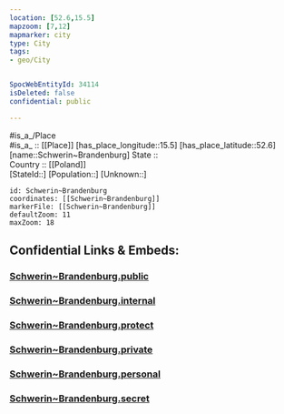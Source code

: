 ```yaml
---
location: [52.6,15.5] 
mapzoom: [7,12] 
mapmarker: city 
type: City
tags:
- geo/City


SpocWebEntityId: 34114
isDeleted: false
confidential: public

---
```

#is_a_/Place  
#is_a_ :: [[Place]] 
[has_place_longitude::15.5] 
[has_place_latitude::52.6] 
[name::Schwerin~Brandenburg] 
State ::  
Country :: [[Poland]]  
[StateId::] 
[Population::] 
[Unknown::] 


```leaflet
id: Schwerin~Brandenburg
coordinates: [[Schwerin~Brandenburg]] 
markerFile: [[Schwerin~Brandenburg]] 
defaultZoom: 11 
maxZoom: 18
```


## Confidential Links & Embeds: 

### [Schwerin~Brandenburg.public](/_public/\Earth\Continent\Europe\Europe~East\Poland\Provinces~Poland\Lubusz\CitySchwerin~Brandenburg.public.md) 

### [Schwerin~Brandenburg.internal](/_internal/\Earth\Continent\Europe\Europe~East\Poland\Provinces~Poland\Lubusz\CitySchwerin~Brandenburg.internal.md) 

### [Schwerin~Brandenburg.protect](/_protect/\Earth\Continent\Europe\Europe~East\Poland\Provinces~Poland\Lubusz\CitySchwerin~Brandenburg.protect.md) 

### [Schwerin~Brandenburg.private](/_private/\Earth\Continent\Europe\Europe~East\Poland\Provinces~Poland\Lubusz\CitySchwerin~Brandenburg.private.md) 

### [Schwerin~Brandenburg.personal](/_personal/\Earth\Continent\Europe\Europe~East\Poland\Provinces~Poland\Lubusz\CitySchwerin~Brandenburg.personal.md) 

### [Schwerin~Brandenburg.secret](/_secret/\Earth\Continent\Europe\Europe~East\Poland\Provinces~Poland\Lubusz\CitySchwerin~Brandenburg.secret.md)

